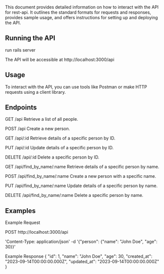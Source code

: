 This document provides detailed information on how to interact with the API for rest-api. It outlines the standard formats for requests and responses, provides sample usage, and offers instructions for setting up and deploying the API.

## Running the API
run rails server

The API will be accessible at http://localhost:3000/api
## Usage
To interact with the API, you can use tools like Postman or make HTTP requests using a client library.
## Endpoints
GET /api
Retrieve a list of all people.

POST /api
Create a new person.

GET /api/:id
Retrieve details of a specific person by ID.

PUT /api/:id
Update details of a specific person by ID.

DELETE /api/:id
Delete a specific person by ID.

GET /api/find_by_name/:name
Retrieve details of a specific person by name.

POST /api/find_by_name/:name
Create a new person with a specific name.

PUT /api/find_by_name/:name
Update details of a specific person by name.

DELETE /api/find_by_name/:name
Delete a specific person by name.

## Examples
Example Request

 POST http://localhost:3000/api
 
  'Content-Type: application/json' -d 
  '{"person": {"name": "John Doe", "age": 30}}'

  Example Response
  {
  "id": 1,
  "name": "John Doe",
  "age": 30,
  "created_at": "2023-09-14T00:00:00.000Z",
  "updated_at": "2023-09-14T00:00:00.000Z"
}
